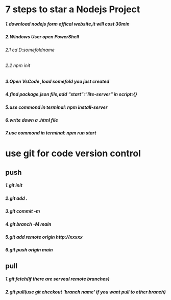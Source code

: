 <h1>7 steps to star a Nodejs Project</h1>
<p>
  <h5>1.download nodejs form offical website,it will cost 30min</h5>
<h5>2.Windows User open PowerShell</h5>
   <h6> 2.1 cd D:somefoldname</h6>
   <h6>2.2 npm init</h6>
<h5>3.Open VsCode ,load somefold you just created</h5>
<h5>4.find package.json file,add "start":"lite-server" in script:{} </h5>
<h5>5.use commond in terminal: npm install-server</h5>
<h5>6.write down a .html file</h5>
<h5>7.use commond in terminal: npm run start</h5>


<h1>use git for code version control</h1>
<h2>push</h2>
<h5>1.git init</h5>
<h5>2.git add .</h5>
<h5>3.git commit -m</h5>
<h5>4.git branch -M main</h5>
<h5>5.git add remote origin http://xxxxx</h5>
<h5>6.git push origin main </h5>
<h2>pull</h2>
<h5>1.git fetch(if there are serveal remote branches)</h5>
<h5>2.git pull(use git checkout 'branch name' if you want pull to other branch)</h5>
